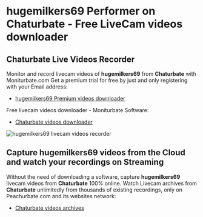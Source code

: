# hugemilkers69 Performer on Chaturbate - Free LiveCam videos downloader

## Chaturbate Live Videos Recorder

Monitor and record livecam videos of **hugemilkers69** from **Chaturbate** with Moniturbate.com
Get a premium trial for free by just and only registering with your Email address:
* [hugemilkers69 Premium videos downloader](https://moniturbate.com/request-demo-licence-key.html)

Free livecam videos downloader - Moniturbate Software:
* [Chaturbate videos downloader](https://moniturbate.com/moniturbate-download-software.html)

![hugemilkers69 livecam videos recorder](https://peachurnet.com/templates/moniturbate-software.png)


## Capture hugemilkers69 videos from the Cloud and watch your recordings on Streaming

Without the need of downloading a software, capture **hugemilkers69** livecam videos from **Chaturbate** 100% online.
Watch Livecam archives from **Chaturbate** unlimitedly from thousands of existing recordings, only on Peachurbate.com and its websites network:
* [Chaturbate videos archives](https://peachurnet.com/)